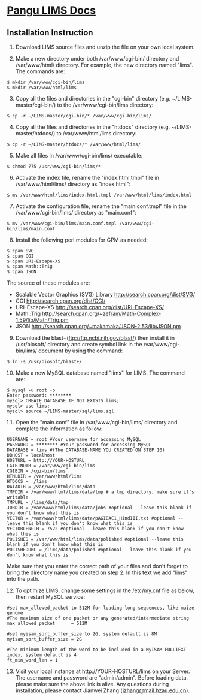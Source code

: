 # [Pangu LIMS Docs](README.md)
## Installation Instruction

1) Download LIMS source files and unzip the file on your own local system.

2) Make a new directory under both /var/www/cgi-bin/ directory and /var/www/html/ directory. For example, the new directory named "lims". The commands are:
```
$ mkdir /var/www/cgi-bin/lims
$ mkdir /var/www/html/lims
```
3) Copy all the files and directories in the "cgi-bin" directory (e.g. ~/LIMS-master/cgi-bin/) to the /var/www/cgi-bin/lims directory:
```
$ cp -r ~/LIMS-master/cgi-bin/* /var/www/cgi-bin/lims/
```
4) Copy all the files and directories in the "htdocs" directory (e.g. ~/LIMS-master/htdocs/) to /var/www/html/lims directory:
```
$ cp -r ~/LIMS-master/htdocs/* /var/www/html/lims/
```
5) Make all files in /var/www/cgi-bin/lims/ executable: 
```
$ chmod 775 /usr/www/cgi-bin/lims/*
```
6) Activate the index file, rename the "index.html.tmpl" file in /var/www/html/lims/ directory as "index.html":
```
$ mv /var/www/html/lims/index.html.tmpl /var/www/html/lims/index.html
```
7) Activate the configuration file, rename the "main.conf.tmpl" file in the /var/www/cgi-bin/lims/ directory as "main.conf":
```
$ mv /var/www/cgi-bin/lims/main.conf.tmpl /var/www/cgi-bin/lims/main.conf
```
8) Install the following perl modules for GPM as needed: 
```
$ cpan SVG
$ cpan CGI
$ cpan URI-Escape-XS
$ cpan Math::Trig
$ cpan JSON
```
The source of these modules are:

- Scalable Vector Graphics (SVG) Library http://search.cpan.org/dist/SVG/
- CGI http://search.cpan.org/dist/CGI/
- URI-Escape-XS http://search.cpan.org/dist/URI-Escape-XS/
- Math::Trig http://search.cpan.org/~zefram/Math-Complex-1.59/lib/Math/Trig.pm
- JSON http://search.cpan.org/~makamaka/JSON-2.53/lib/JSON.pm

9) Download the blast+(ftp://ftp.ncbi.nih.gov/blast/) then install it in /usr/biosoft/ directory and create symbol link in the /var/www/cgi-bin/lims/ document by using the command: 
```
$ ln -s /usr/biosoft/blast+/
```
10) Make a new MySQL database named "lims" for LIMS. The command are:
```
$ mysql -u root -p
Enter password: ********
mysql> CREATE DATABASE IF NOT EXISTS lims;
mysql> use lims;
mysql> source ~/LIMS-master/sql/lims.sql
```
11) Open the "main.conf" file in /var/www/cgi-bin/lims/ directory and complete the information as follow:

```
USERNAME = root #Your username for accessing MySQL
PASSWORD = ******** #Your password for accessing MySQL
DATABASE = lims #(The DATABASE-NAME YOU CREATED ON STEP 10)
DBHOST = localhost
HOSTURL = http://YOUR-HOSTURL
CGIBINDIR = /var/www/cgi-bin/lims
CGIBIN = /cgi-bin/lims
HTMLDIR = /var/www/html/lims
HTDOCS =  /lims
DATADIR = /var/www/html/lims/data
TMPDIR = /var/www/html/lims/data/tmp # a tmp directory, make sure it's writable
TMPURL = /lims/data/tmp
JOBDIR = /var/www/html/lims/data/jobs #optional --leave this blank if you don't know what this is
VECTOR = /var/www/html/lims/data/pAGIBAC1_HindIII.txt #optional --leave this blank if you don't know what this is
VECTORLENGTH = 7522 #optional --leave this blank if you don't know what this is
POLISHED = /var/www/html/lims/data/polished #optional --leave this blank if you don't know what this is
POLISHEDURL = /lims/data/polished #optional --leave this blank if you don't know what this is
```
Make sure that you enter the correct path of your files and don't forget to bring the directory name you created on step 2. In this text we add "lims" into the path.

12) To optimize LIMS, change some settings in the /etc/my.cnf file as below, then restart MySQL service:
```
#set max_allowed_packet to 512M for loading long sequences, like maize genome
#The maximum size of one packet or any generated/intermediate string
max_allowed_packet      = 512M

#set myisam_sort_buffer_size to 2G, system default is 8M
myisam_sort_buffer_size = 2G

#The minimum length of the word to be included in a MyISAM FULLTEXT index, system default is 4
ft_min_word_len = 1
```
13) Visit your local instance at http://YOUR-HOSTURL/lims on your Server. The username and password are "admin/admin". Before loading data, please make sure the above link is alive. Any questions during installation, please contact Jianwei Zhang (jzhang@mail.hzau.edu.cn).